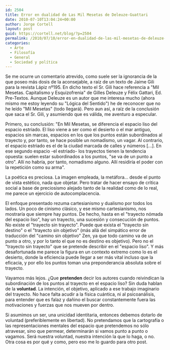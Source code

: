 ```yaml
---
id: 2504
title: Error en dualidad de Las Mil Mesetas de Deleuze-Guattari
date: 2010-07-10T13:04:24+00:00
author: Jorge Cortell
layout: post
guid: https://cortell.net/blog/?p=2504
permalink: /2010/07/10/error-en-dualidad-de-las-mil-mesetas-de-deleuze-guattari/
categories:
  - Arte
  - Filosofí­a
  - General
  - Sociedad y polí­tica
---
```

Se me ocurre un comentario atrevido, como suele ser la ignorancia de la que poseo más dosis de la aconsejable, a raíz de un texto de Jaime Gili para la revista Lápiz nº195. En dicho texto el Sr. Gili hace referencia a "Mil Mesetas. Capitalismo y Esquizofrenia" de Gilles Deleuze y Félix Gattari, Ed. Pre-Textos. Aunque Deleuze es un autor que me interesa mucho (ahora mismo me estoy leyendo su "Lógica del Sentido") he de reconocer que no he leído "Mil Mesetas" (todo llegará). Pero aun así, a raíz de la conclusión que saca el Sr. Gili, y asumiendo que es válida, me aventuro a especular.

Primero, su conclusión: "En Mil Mesetas, se diferencia el espacio liso del espacio estriado. El liso viene a ser como el desierto o el mar antiguo, espacios sin marcas, espacios en los que los puntos están subordinados al trayecto y, por tanto, se hace posible un nomadismo, un vagar. Al contrario, el espacio estriado es el de la ciudad marcada de calles y números [...]. En ese segundo espacio -el estriado- los trayectos tienen la tendencia opuesta: suelen estar subordinados a los puntos, "se va de un punto a otro". Allí no habría, por tanto, nomadismo alguno. Allí residiría el poder con la repetición como su arma".

La poética es preciosa. La imagen empleada, la metáfora... desde el punto de vista estético, nada que objetar. Pero tratar de hacer ensayo de crítica social a base de preciosismo alejado tanto de la realidad como de lo real, me parece un ejercicio de autocomplacencia.

El enfoque presentado rezuma cartesianismo y dualismo por todos los lados. Un poco de cinismo clásico, y ese mismo cartesianismo, nos mostraría que siempre hay puntos. De hecho, hasta en el "trayecto nómada del espacio liso", hay un trayecto, una sucesión y consecución de puntos. No existe el "trayecto sin trayecto". Puede que exista el "trayecto sin destino" o el "trayecto sin objetivo" (más allá del simpático error de traducción del "camino sin objetivo" Zen, ya que todo camino va de un punto a otro, y por lo tanto el que no es destino es objetivo). Pero no el "trayecto sin trayecto" que se pretende describir en el "espacio liso". Y más desafortunada me parece la figura en un contexto extremo como lo es el desierto, donde la eficiencia puede llegar a ser más vital incluso que la eficacia, y por ello los puntos toman una preponderancia absoluta sobre el trayecto.

Vayamos más lejos. ¿Que **pretenden** decir los autores cuando reivindican la subordinación de los puntos al trayecto en el espacio liso? Sin duda hablan de la **voluntad**. La intención, el objetivo, aplicado a ese trabajo imaginario del trayecto. No hace falta acudir a la física cuántica, ni al psicoanálisis, para entender que es falaz y dañino el buscar constantemente fuera las motivaciones y fuerzas que nos mueven por dentro.

Si asumimos un ser, una unicidad identitaria, entonces debemos dotarlo de voluntad (preferiblemente en libertad). No pretendamos que la cartografía o las representaciones mentales del espacio que pretendemos no sólo atravesar, sino que permear, determinarán si vamos punto a punto o vagamos. Será nuestra voluntad, nuestra intención la que lo haga, o no. Otra cosa es por qué y como, pero eso me lo guardo para otro post.